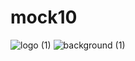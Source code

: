# mock10

![logo (1)](https://github.com/mishranikhil15/mock10/assets/112754845/3f9e1566-9f8b-4fc4-8760-bac658c05313)
![background (1)](https://github.com/mishranikhil15/mock10/assets/112754845/26190ffc-18b3-4c09-8dc1-59e670ad18e0)
